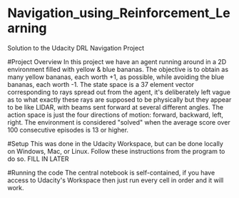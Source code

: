 # Navigation_using_Reinforcement_Learning
Solution to the Udacity DRL Navigation Project

#Project Overview
In this project we have an agent running around in a 2D environment filled with yellow & blue bananas.  The objective is to obtain as many yellow bananas, each worth +1, as possible, while avoiding the blue bananas, each worth -1.  The state space is a 37 element vector corresponding to rays spread out from the agent, it's deliberately left vague as to what exactly these rays are supposed to be physically but they appear to be like LIDAR, with beams sent forward at several different angles.  The action space is just the four directions of motion: forward, backward, left, right.  The environment is considered "solved" when the average score over 100 consecutive episodes is 13 or higher.

#Setup
This was done in the Udacity Workspace, but can be done locally on Windows, Mac, or Linux.  Follow these instructions from the program to do so.  FILL IN LATER

#Running the code
The central notebook is self-contained, if you have access to Udacity's Workspace then just run every cell in order and it will work.


